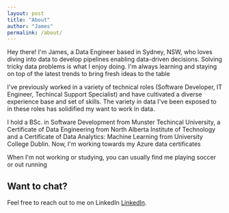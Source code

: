 ```yaml
---
layout: post
title: "About"
author: "James"
permalink: /about/
---
```


Hey there! I'm James, a Data Engineer based in Sydney, NSW, who loves diving into data to develop pipelines enabling data-driven decisions. Solving tricky data problems is what I enjoy doing. I'm always learning and staying on top of the latest trends to bring fresh ideas to the table

I've previously worked in a variety of technical roles (Software Developer, IT Engineer, Techincal Support Specialist) and have cultivated a diverse experience base and set of skills. The variety in data I've been exposed to in these roles has solidified my want to work in data.

I hold a BSc. in Software Development from Munster Techincal University, a Certificate of Data Engineering from North Alberta Institute of Technology and a Certificate of Data Analytics: Machine Learning from University College Dublin. Now, I'm working towards my Azure data certificates

When I'm not working or studying, you can usually find me playing soccer or out running

## Want to chat? 
Feel free to reach out to me on LinkedIn [LinkedIn](https://www.linkedin.com/in/james-burke-dev/).
